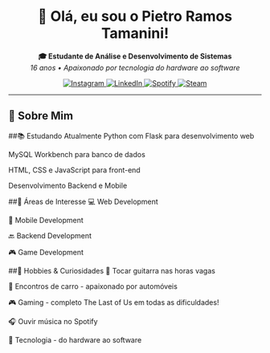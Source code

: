 <h1 align="center">
  👋 Olá, eu sou o Pietro Ramos Tamanini!
</h1>

<p align="center">
  <b>🎓 Estudante de Análise e Desenvolvimento de Sistemas</b><br>
  <i>16 anos • Apaixonado por tecnologia do hardware ao software</i>
</p>

<p align="center">
  <a href="https://www.instagram.com/pietro.tamanini/">
    <img src="https://img.shields.io/badge/Instagram-E4405F?style=for-the-badge&logo=instagram&logoColor=white" alt="Instagram">
  </a>
  <a href="https://www.linkedin.com/in/pietrotamanini">
    <img src="https://img.shields.io/badge/LinkedIn-0077B5?style=for-the-badge&logo=linkedin&logoColor=white" alt="LinkedIn">
  </a>
  <a href="https://open.spotify.com/user/htt3ji5ept0xi37si6f5kbnmk">
    <img src="https://img.shields.io/badge/Spotify-1ED760?style=for-the-badge&logo=spotify&logoColor=white" alt="Spotify">
  </a>
  <a href="https://steamcommunity.com/id/soks999/">
    <img src="https://img.shields.io/badge/Steam-000000?style=for-the-badge&logo=steam&logoColor=white" alt="Steam">
  </a>
</p>

---

## 🚀 Sobre Mim

##📚 Estudando Atualmente
Python com Flask para desenvolvimento web

MySQL Workbench para banco de dados

HTML, CSS e JavaScript para front-end

Desenvolvimento Backend e Mobile

##🎯 Áreas de Interesse
💻 Web Development

📱 Mobile Development

🔙 Backend Development

🎮 Game Development

##🎵 Hobbies & Curiosidades
🎸 Tocar guitarra nas horas vagas

🚗 Encontros de carro - apaixonado por automóveis

🎮 Gaming - completo The Last of Us em todas as dificuldades!

🎧 Ouvir música no Spotify

🔧 Tecnologia - do hardware ao software
